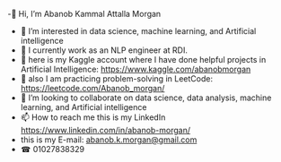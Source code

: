 -👋 Hi, I’m Abanob Kammal Attalla Morgan   
- 👀 I’m interested in data science, machine learning, and Artificial intelligence 
- 🌱 I currently work as an NLP engineer at RDI.
- 🌱 here is my Kaggle account where I have done helpful projects in Artificial Intelligence: https://www.kaggle.com/abanobmorgan
- 🌱 also I am practicing problem-solving in LeetCode: https://leetcode.com/Abanob_morgan/
- 💞️ I’m looking to collaborate on data science, data analysis, machine learning, and Artificial intelligence 
- 📫 How to reach me this is my LinkedIn https://www.linkedin.com/in/abanob-morgan/
- this is my E-mail: abanob.k.morgan@gmail.com  
- ☎         01027838329

<!---
abanobMorgan/abanobMorgan is a ✨ special ✨ repository because its `README.md` (this file) appears on your GitHub profile.
You can click the Preview link to take a look at your changes.
--->
